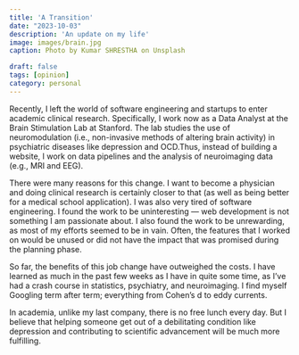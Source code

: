 ```yaml
---
title: 'A Transition'
date: "2023-10-03"
description: 'An update on my life'
image: images/brain.jpg
caption: Photo by Kumar SHRESTHA on Unsplash

draft: false
tags: [opinion]
category: personal
---
```


Recently, I left the world of software engineering and startups to enter academic clinical research. Specifically, I work now as a Data Analyst at the Brain Stimulation Lab at Stanford. The lab studies the use of neuromodulation (i.e., non-invasive methods of altering brain activity) in psychiatric diseases like depression and OCD.Thus, instead of building a website, I work on data pipelines and the analysis of neuroimaging data (e.g., MRI and EEG).

There were many reasons for this change. I want to become a physician and doing clinical research is certainly closer to that (as well as being better for a medical school application). I was also very tired of software engineering. I found the work to be uninteresting — web development is not something I am passionate about. I also found the work to be unrewarding, as most of my efforts seemed to be in vain. Often, the features that I worked on would be unused or did not have the impact that was promised during the planning phase.

So far, the benefits of this job change have outweighed the costs. I have learned as much in the past few weeks as I have in quite some time, as I’ve had a crash course in statistics, psychiatry, and neuroimaging. I find myself Googling term after term; everything from Cohen’s d to eddy currents.

In academia, unlike my last company, there is no free lunch every day. But I believe that helping someone get out of a debilitating condition like depression and contributing to scientific advancement will be much more fulfilling.
